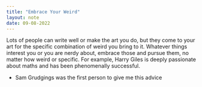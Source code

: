 ```yaml
---
title: "Embrace Your Weird"
layout: note
date: 09-08-2022
---
```


Lots of people can write well or make the art you do, but they come to your art for the specific combination of weird you bring to it. Whatever things interest you or you are nerdy about, embrace those and pursue them, no matter how weird or specific. For example, Harry Giles is deeply passionate about maths and has been phenomenally successful.

-   Sam Grudgings was the first person to give me this advice
